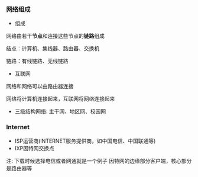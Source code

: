 ### 网络组成

* 组成

网络由若干**节点**和连接这些节点的**链路**组成

结点：计算机、集线器、路由器、交换机

链路：有线链路、无线链路

* 互联网

网络和网络可以由路由器连接

网络将计算机连接起来，互联网将网络连接起来


* 三级结构网络: 主干网、地区网、校园网


### Internet

* ISP运营商(INTERNET服务提供商，如中国电信、中国联通等)
* IXP因特网交换点

注: 下载时候选择电信或者网通就是一个例子
因特网的边缘部分客户端，核心部分是路由器等
